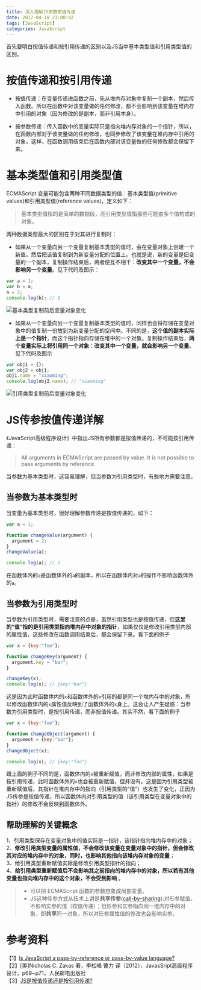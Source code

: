 ```yaml
---
title: 深入理解JS参数按值传递
date: 2017-04-18 23:08:42
tags: [JavaScript]
categories: JavaScript
---
```


首先要明白按值传递和按引用传递的区别以及JS当中基本类型值和引用类型值的区别。

# 按值传递和按引用传递

- 按值传递：在变量传递进函数之前，先从堆内存对象中复制一个副本，然后传入函数。所以在函数中对该变量做的任何修改，都不会影响到该变量在堆内存中引用的对象（因为修改的是副本，而非引用本身）。

- 按参数传递：传入函数中的变量实际只是指向堆内存对象的一个指针，所以，在函数内部对于该变量做的任何修改，也同步修改了该变量在堆内存中引用的对象，这样，在函数调用结束后在函数内部对该变量做的任何修改都会保留下来。

# 基本类型值和引用类型值

ECMAScript 变量可能包含两种不同数据类型的值：基本类型值(primitive values)和引用类型值(reference values)，定义如下：

> 基本类型值指的是简单的数据段，而引用类型值指那些可能由多个值构成的对象。

两种数据类型最大的区别在于对其进行复制时：

- 如果从一个变量向另一个变量复制基本类型的值时，会在变量对象上创建一个新值，然后把该值复制到为新变量分配的位置上。也就是说，新的变量是旧变量的一个副本，复制操作结束后，两者便互不相干：**改变其中一个变量，不会影响另一个变量**。见下代码及图示：   

```js
var a = 1;
var b = a;
a = 2;
console.log(b); // 1
```

![基本类型复制前后变量对象变化](http://ol9ge41ud.bkt.clouddn.com/20170418185835.png)   

- 如果从一个变量向另一个变量复制基本类型的值时，同样也会将存储在变量对象中的值复制一份放到为新变量分配的空间中。不同的是，**这个值的副本实际上是一个指针**，而这个指针指向存储在堆中的一个对象。复制操作结束后，**两个变量实际上将引用同一个对象：改变其中一个变量，就会影响另一个变量**。见下代码及图示   

```js
var obj1 = {};
var obj2 = obj1;
obj1.name = "xiaoming";
console.log(obj2.name); // "xiaoming"
```

![引用类型复制前后变量对象变化](http://ol9ge41ud.bkt.clouddn.com/20170418185905.png)   

# JS传参按值传递详解

《JavaScript高级程序设计》中指出JS所有参数都是按值传递的，不可能按引用传递：   

> All arguments in ECMAScript are passed by value. It is not possible to pass
  arguments by reference.   

当参数为基本类型时，这容易理解，但当参数为引用类型时，有些地方需要注意。   

## 当参数为基本类型时

当变量为基本类型时，很好理解参数传递是按值传递的，如下：

```js
var a = 1;

function changeValue(argument) {
  argument = 2;
}
changeValue(a);

console.log(a); // 1
```

在函数体内的`a`是函数体外的`a`的副本，所以在函数体内对`a`的操作不影响函数体外的`a`。

## 当参数为引用类型时

当参数为引用类型时，需要注意的点是，虽然引用类型也是按值传递，但**这里的“值”指的是引用类型指向堆内存中对象的指针**，如果仅仅是修改引用类型内部的属性值，这些修改在函数调用结束后，都会保留下来。看下面的例子  

```js
var x = {key:"foo"};

function changeKey(argument) {
  argument.key = "bar"; 
}

changeKey(x);
console.log(x); // {key:"bar"}
```

这是因为此时函数体内的`x`和函数体外的`x`引用的都是同一个堆内存中的对象，所以修改函数体内的`x`属性值反映到了函数体外的`x`身上。这会让人产生疑惑：当参数为引用类型时，是按引用传递，而非按值传递。其实不然，看下面的例子

```js
var x = {key:"foo"};

function changeObject(argument) {
  argument = {key:"bar"};
}
changeObject(x);

console.log(x); // {key:"foo"}
```

跟上面的例子不同的是，函数体内的`x`被重新赋值，而非修改内部的属性，如果是按引用传递，此时函数体外的`x`也会被重新赋值，但并没有。这是因为引用类型被重新赋值后，其指针在堆内存中的指向（引用类型的“值”）也发生了变化，正因为JS传参是按值传递，所以函数体内对引用类型的值（该引用类型在变量对象中的指针）的修改不会反映到函数体外。

## 帮助理解的关键概念

1、引用类型保存在变量对象中的值实际是一指针，该指针指向堆内存中的对象；   
2、**修改引用类型变量的属性值，不会修改该变量在变量对象中的指针，但会修改其对应的堆内存中的对象，同时，也影响其他指向该堆内存对象的变量**；   
3、给引用类型重新赋值实际是修改引用类型指针的指向；   
4、**给引用类型重新赋值后不会影响其之前指向的堆内存中的对象，所以若有其他变量也指向堆内存中的这个对象，不会受到影响** 。     

> - 可以把 ECMAScript 函数的参数想象成局部变量。
> - JS这种传参方式从技术上讲是**共享传参**([call-by-sharing](https://en.wikipedia.org/wiki/Evaluation_strategy#Call_by_sharing)):对形参赋值，不影响实参的值（按值传递）；但形参和实参指向同一堆内存中的对象，即**共享**同一对象，所以对形参属性值的修改也会影响实参。   

# 参考资料
【1】[Is JavaScript a pass-by-reference or pass-by-value language?](http://stackoverflow.com/questions/518000/is-javascript-a-pass-by-reference-or-pass-by-value-language)   
【2】[美]Nicholas C. Zakas 著，李松峰 曹力 译（2012），JavasSript高级程序设计，p69~p71，人民邮电出版社   
【3】[JS是按值传递还是按引用传递?](http://bosn.me/js/js-call-by-sharing/)   